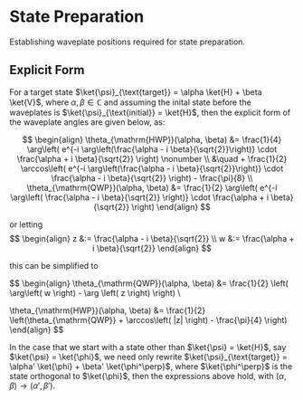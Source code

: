 # State Preparation

Establishing waveplate positions required for state preparation.

## Explicit Form

For a target state $\ket{\psi}_{\text{target}} = \alpha \ket{H} + \beta \ket{V}$, where $\alpha, \beta \in \mathbb{C}$ and assuming the inital state before the waveplates is $\ket{\psi}_{\text{initial}} = \ket{H}$, then the explicit form of the waveplate angles are given below, as:

$$
\begin{align}
\theta_{\mathrm{HWP}}(\alpha, \beta) &= \frac{1}{4} \arg\left( e^{-i \arg\left(\frac{\alpha - i \beta}{\sqrt{2}}\right)} \cdot \frac{\alpha + i \beta}{\sqrt{2}} \right) \nonumber \\
&\quad + \frac{1}{2} \arccos\left( e^{-i \arg\left(\frac{\alpha - i \beta}{\sqrt{2}}\right)} \cdot \frac{\alpha - i \beta}{\sqrt{2}} \right) - \frac{\pi}{8} \\
\theta_{\mathrm{QWP}}(\alpha, \beta) &= \frac{1}{2} \arg\left( e^{-i \arg\left( \frac{\alpha - i \beta}{\sqrt{2}} \right)} \cdot \frac{\alpha + i \beta}{\sqrt{2}} \right)
\end{align}
$$

or letting 
$$
\begin{align}
z &:= \frac{\alpha - i \beta}{\sqrt{2}} \\
w &:= \frac{\alpha + i \beta}{\sqrt{2}}
\end{align}
$$

this can be simplified to

$$
\begin{align}
\theta_{\mathrm{QWP}}(\alpha, \beta) &= \frac{1}{2} \left( \arg\left( w \right) - \arg \left( z \right) \right) \\

\theta_{\mathrm{HWP}}(\alpha, \beta) &= \frac{1}{2} \left(\theta_{\mathrm{QWP}} +  \arccos\left( |z| \right) - \frac{\pi}{4} \right)
\end{align}
$$

In the case that we start with a state other than $\ket{\psi} = \ket{H}$, say $\ket{\psi} = \ket{\phi}$, we need only rewrite $\ket{\psi}_{\text{target}} = \alpha' \ket{\phi} + \beta' \ket{\phi^\perp}$, where $\ket{\phi^\perp}$ is the state orthogonal to $\ket{\phi}$, then the expressions above hold, with $\left(\alpha, \beta\right) \to \left(\alpha', \beta' \right)$.